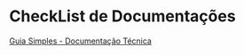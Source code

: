 # CheckList de Documentações

[Guia Simples - Documentação Técnica](https://github.com/daniloopinheiro/Docs-Gerais/wiki/Documenta%C3%A7%C3%A3o-T%C3%A9cnica---Guia-Simples)
